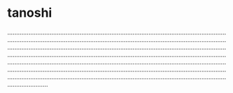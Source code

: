 # tanoshi
...........................................................................................................................................................................................................................................................................................................................................................................................................................................................................................................................................................................................................................................................................................................................................................................................................................................................................................................................